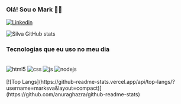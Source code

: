 ### Olá! Sou o Mark 👨‍💻
[![Linkedin](https://img.shields.io/badge/LinkedIn-0077B5?style=for-the-badge&logo=linkedin&logoColor=white)](https://www.linkedin.com/in/marksilvaa/)

![Silva GitHub stats](https://github-readme-stats.vercel.app/api?username=marksva&show_icons=true&theme=tokyonight)

### Tecnologias que eu uso no meu dia 
<div style="display: inline_block"><br/> 
    <img align="center" alt="html5" src="https://img.shields.io/badge/HTML5-E34F26?style=for-the-badge&logo=html5&logoColor=white">
    <img align="center" alt="css" src="https://img.shields.io/badge/CSS3-1572B6?style=for-the-badge&logo=css3&logoColor=white">
    <img align="center" alt="js" src="https://img.shields.io/badge/JavaScript-F7DF1E?style=for-the-badge&logo=javascript&logoColor=black">
    <img align="center" alt="nodejs" src="https://img.shields.io/badge/Node.js-43853D?style=for-the-badge&logo=node.js&logoColor=white">
</div>
<br>
[![Top Langs](https://github-readme-stats.vercel.app/api/top-langs/?username=marksva&layout=compact)](https://github.com/anuraghazra/github-readme-stats)

